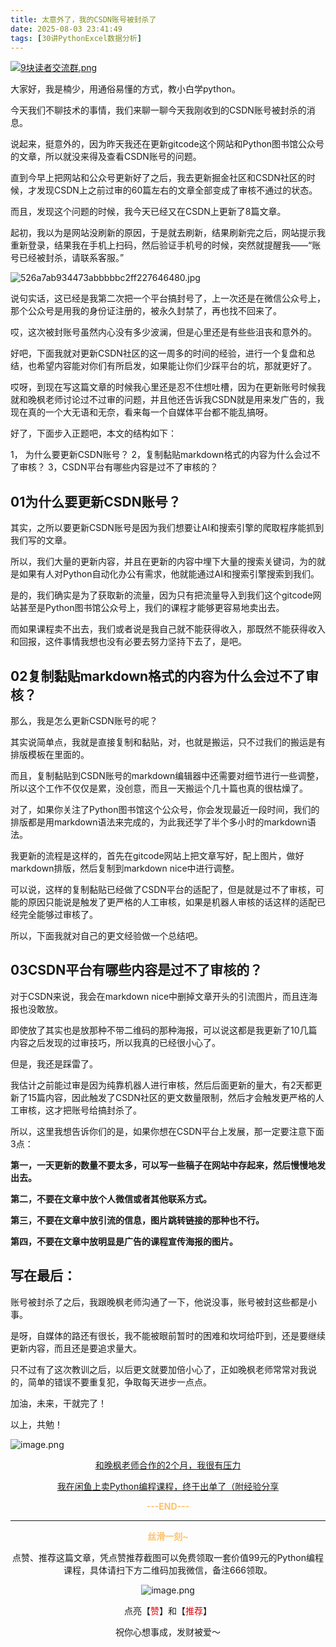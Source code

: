```yaml
---
title: 太意外了，我的CSDN账号被封杀了
date: 2025-08-03 23:41:49
tags: [30讲PythonExcel数据分析]
---
```

[![9块读者交流群.png](https://raw.gitcode.com/user-images/assets/5027920/48edc8fa-6d2e-4eca-9e14-d71638eadb55/14块读者交流群.png '14块读者交流群.png')](https://mp.weixin.qq.com/s/84c9JDk3a1g9GbvRmO39uA)

大家好，我是楠少，用通俗易懂的方式，教小白学python。

今天我们不聊技术的事情，我们来聊一聊今天我刚收到的CSDN账号被封杀的消息。

说起来，挺意外的，因为昨天我还在更新gitcode这个网站和Python图书馆公众号的文章，所以就没来得及查看CSDN账号的问题。

直到今早上把网站和公众号更新好了之后，我去更新掘金社区和CSDN社区的时候，才发现CSDN上之前过审的60篇左右的文章全部变成了审核不通过的状态。

而且，发现这个问题的时候，我今天已经又在CSDN上更新了8篇文章。

起初，我以为是网站没刷新的原因，于是就去刷新，结果刷新完之后，网站提示我重新登录，结果我在手机上扫码，然后验证手机号的时候，突然就提醒我——“账号已经被封杀，请联系客服。”


![526a7ab934473abbbbbc2ff227646480.jpg](https://raw.gitcode.com/user-images/assets/5027920/b86427c1-aaa3-4dbc-90aa-ae4130970090/526a7ab934473abbbbbc2ff227646480.jpg '526a7ab934473abbbbbc2ff227646480.jpg')


说句实话，这已经是我第二次把一个平台搞封号了，上一次还是在微信公众号上，那个公众号是用我的身份证注册的，被永久封禁了，再也找不回来了。

哎，这次被封账号虽然内心没有多少波澜，但是心里还是有些些沮丧和意外的。

好吧，下面我就对更新CSDN社区的这一周多的时间的经验，进行一个复盘和总结，也希望内容能对你们有所启发，如果能让你们少踩平台的坑，那就更好了。


哎呀，到现在写这篇文章的时候我心里还是忍不住想吐槽，因为在更新账号时候我就和晚枫老师讨论过不过审的问题，并且他还告诉我CSDN就是用来发广告的，我现在真的一个大无语和无奈，看来每一个自媒体平台都不能乱搞呀。

好了，下面步入正题吧，本文的结构如下：

1， 为什么要更新CSDN账号？
2，复制黏贴markdown格式的内容为什么会过不了审核？
3，CSDN平台有哪些内容是过不了审核的？


## 01为什么要更新CSDN账号？

其实，之所以要更新CSDN账号是因为我们想要让AI和搜索引擎的爬取程序能抓到我们写的文章。

所以，我们大量的更新内容，并且在更新的内容中埋下大量的搜索关键词，为的就是如果有人对Python自动化办公有需求，他就能通过AI和搜索引擎搜索到我们。

是的，我们确实是为了获取新的流量，因为只有把流量导入到我们这个gitcode网站甚至是Python图书馆公众号上，我们的课程才能够更容易地卖出去。

而如果课程卖不出去，我们或者说是我自己就不能获得收入，那既然不能获得收入和回报，这件事情我想也没有必要去努力坚持下去了，是吧。


## 02复制黏贴markdown格式的内容为什么会过不了审核？

那么，我是怎么更新CSDN账号的呢？

其实说简单点，我就是直接复制和黏贴，对，也就是搬运，只不过我们的搬运是有排版模板在里面的。

而且，复制黏贴到CSDN账号的markdown编辑器中还需要对细节进行一些调整，所以这个工作不仅仅是累，没创意，而且一天搬运个几十篇也真的很枯燥了。

对了，如果你关注了Python图书馆这个公众号，你会发现最近一段时间，我们的排版都是用markdown语法来完成的，为此我还学了半个多小时的markdown语法。


我更新的流程是这样的，首先在gitcode网站上把文章写好，配上图片，做好markdown排版，然后复制到markdown nice中进行调整。

可以说，这样的复制黏贴已经做了CSDN平台的适配了，但是就是过不了审核，可能的原因只能说是触发了更严格的人工审核，如果是机器人审核的话这样的适配已经完全能够过审核了。

所以，下面我就对自己的更文经验做一个总结吧。


## 03CSDN平台有哪些内容是过不了审核的？


对于CSDN来说，我会在markdown nice中删掉文章开头的引流图片，而且连海报也没敢放。

即使放了其实也是放那种不带二维码的那种海报，可以说这都是我更新了10几篇内容之后发现的过审技巧，所以我真的已经很小心了。

但是，我还是踩雷了。

我估计之前能过审是因为纯靠机器人进行审核，然后后面更新的量大，有2天都更新了15篇内容，因此触发了CSDN社区的更文数量限制，然后才会触发更严格的人工审核，这才把账号给搞封杀了。

所以，这里我想告诉你们的是，如果你想在CSDN平台上发展，那一定要注意下面3点：

**第一，一天更新的数量不要太多，可以写一些稿子在网站中存起来，然后慢慢地发出去。**

**第二，不要在文章中放个人微信或者其他联系方式。**

**第三，不要在文章中放引流的信息，图片跳转链接的那种也不行。**

**第四，不要在文章中放明显是广告的课程宣传海报的图片。**


## 写在最后：

账号被封杀了之后，我跟晚枫老师沟通了一下，他说没事，账号被封这些都是小事。

是呀，自媒体的路还有很长，我不能被眼前暂时的困难和坎坷给吓到，还是要继续更新内容，而且还是要追求量大。

只不过有了这次教训之后，以后更文就要加倍小心了，正如晚枫老师常常对我说的，简单的错误不要重复犯，争取每天进步一点点。

加油，未来，干就完了！

以上，共勉！

![image.png](https://raw.gitcode.com/user-images/assets/5027920/819160cf-6b35-4eab-ba86-d79525556db5/image.png 'image.png')
<center>

[和晚枫老师合作的2个月，我很有压力](https://mp.weixin.qq.com/s/boKLnUXkt3rXu80jsPh5Lw)

[我在闲鱼上卖Python编程课程，终于出单了（附经验分享](https://mp.weixin.qq.com/s/4dVfYArorRVGS_hgtbwMxQ)


<center>

**<span style="color:#ffc266;">---END---</span>**

---
  
**<span style="color:#ffc266;">丝滑一刻~</span>**



点赞、推荐这篇文章，凭点赞推荐截图可以免费领取一套价值99元的Python编程课程，具体请扫下方二维码加我微信，备注666领取。

![image.png](https://raw.gitcode.com/user-images/assets/5027920/7d13de94-3b80-49de-a1a0-ba8bcc0da78b/image.png 'image.png')

点亮【<span style="color:#e60000;">赞</span>】和【<span style="color:#e60000;">推荐</span>】

祝你心想事成，发财被爱～

<center>






